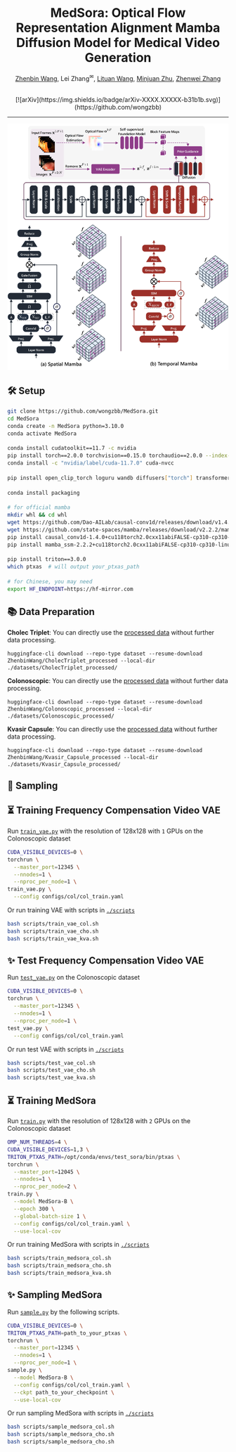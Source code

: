 <div id="top" align="center">

# MedSora: Optical Flow Representation Alignment Mamba Diffusion Model for Medical Video Generation
  [Zhenbin Wang](https://github.com/wongzbb), Lei Zhang<sup>✉</sup>, [Lituan Wang](https://github.com/LTWangSCU), [Minjuan Zhu](https://github.com/zhuminjuan), [Zhenwei Zhang](https://github.com/Zhangzw-99) 
  
  </br>
  [![arXiv](https://img.shields.io/badge/arXiv-XXXX.XXXXX-b31b1b.svg)](https://github.com/wongzbb)
  </br>
</div>

-------------------------------------------
![introduction](assets/frame.jpg)

## 🛠 Setup

```bash
git clone https://github.com/wongzbb/MedSora.git
cd MedSora
conda create -n MedSora python=3.10.0
conda activate MedSora

conda install cudatoolkit==11.7 -c nvidia
pip install torch==2.0.0 torchvision==0.15.0 torchaudio==2.0.0 --index-url https://download.pytorch.org/whl/cu117
conda install -c "nvidia/label/cuda-11.7.0" cuda-nvcc

pip install open_clip_torch loguru wandb diffusers["torch"] transformers einops omegaconf torchmetrics local_attention pyAV decord accelerate imageio-ffmpeg imageio pytest fvcore chardet yacs termcolor submitit tensorboardX seaborn lpips

conda install packaging

# for official mamba
mkdir whl && cd whl
wget https://github.com/Dao-AILab/causal-conv1d/releases/download/v1.4.0/causal_conv1d-1.4.0+cu118torch2.0cxx11abiFALSE-cp310-cp310-linux_x86_64.whl
wget https://github.com/state-spaces/mamba/releases/download/v2.2.2/mamba_ssm-2.2.2+cu118torch2.0cxx11abiFALSE-cp310-cp310-linux_x86_64.whl
pip install causal_conv1d-1.4.0+cu118torch2.0cxx11abiFALSE-cp310-cp310-linux_x86_64.whl
pip install mamba_ssm-2.2.2+cu118torch2.0cxx11abiFALSE-cp310-cp310-linux_x86_64.whl && cd ..

pip install triton==3.0.0
which ptxas  # will output your_ptxas_path

# for Chinese, you may need
export HF_ENDPOINT=https://hf-mirror.com
```
## 📚 Data Preparation
**Cholec Triplet**:  You can directly use the [processed data](https://huggingface.co/datasets/ZhenbinWang/CholecTriplet_processed) without further data processing.
```
huggingface-cli download --repo-type dataset --resume-download ZhenbinWang/CholecTriplet_processed --local-dir ./datasets/CholecTriplet_processed/
```
**Colonoscopic**:   You can directly use the [processed data](https://huggingface.co/datasets/ZhenbinWang/Colonoscopic_processed) without further data processing.
```
huggingface-cli download --repo-type dataset --resume-download ZhenbinWang/Colonoscopic_processed --local-dir ./datasets/Colonoscopic_processed/
```
**Kvasir Capsule**:   You can directly use the [processed data](https://huggingface.co/datasets/ZhenbinWang/Kvasir_Capsule_processed) without further data processing.
```
huggingface-cli download --repo-type dataset --resume-download ZhenbinWang/Kvasir_Capsule_processed --local-dir ./datasets/Kvasir_Capsule_processed/
```

## 🎇 Sampling


## ⏳ Training Frequency Compensation Video VAE
Run [`train_vae.py`](train_vae.py) with the resolution of 128x128 with `1` GPUs on the Colonoscopic dataset
```bash
CUDA_VISIBLE_DEVICES=0 \
torchrun \
  --master_port=12345 \
  --nnodes=1 \
  --nproc_per_node=1 \
train_vae.py \
  --config configs/col/col_train.yaml
```
Or run training VAE with scripts in [`./scripts`](./scripts/)
```bash
bash scripts/train_vae_col.sh
bash scripts/train_vae_cho.sh
bash scripts/train_vae_kva.sh
```

## ✨ Test Frequency Compensation Video VAE
Run [`test_vae.py`](test_vae.py) on the Colonoscopic dataset
```bash
CUDA_VISIBLE_DEVICES=0 \
torchrun \
  --master_port=12345 \
  --nnodes=1 \
  --nproc_per_node=1 \
test_vae.py \
  --config configs/col/col_train.yaml
```
Or run test VAE with scripts in [`./scripts`](./scripts/)
```bash
bash scripts/test_vae_col.sh
bash scripts/test_vae_cho.sh
bash scripts/test_vae_kva.sh
```

## ⏳ Training MedSora
Run [`train.py`](train.py) with the resolution of 128x128 with `2` GPUs on the Colonoscopic dataset
```bash
OMP_NUM_THREADS=4 \
CUDA_VISIBLE_DEVICES=1,3 \
TRITON_PTXAS_PATH=/opt/conda/envs/test_sora/bin/ptxas \
torchrun \
  --master_port=12045 \
  --nnodes=1 \
  --nproc_per_node=2 \
train.py \
  --model MedSora-B \
  --epoch 300 \
  --global-batch-size 1 \
  --config configs/col/col_train.yaml \
  --use-local-cov
```
Or run training MedSora with scripts in [`./scripts`](./scripts/)
```bash
bash scripts/train_medsora_col.sh
bash scripts/train_medsora_cho.sh
bash scripts/train_medsora_kva.sh
```

## ✨ Sampling MedSora
Run [`sample.py`](sample.py) by the following scripts.
```bash
CUDA_VISIBLE_DEVICES=0 \
TRITON_PTXAS_PATH=path_to_your_ptxas \
torchrun \
  --master_port=12345 \
  --nnodes=1 \
  --nproc_per_node=1 \
sample.py \
  --model MedSora-B \
  --config configs/col/col_train.yaml \
  --ckpt path_to_your_checkpoint \
  --use-local-cov
```
Or run sampling MedSora with scripts in [`./scripts`](./scripts/)
```bash
bash scripts/sample_medsora_col.sh
bash scripts/sample_medsora_cho.sh
bash scripts/sample_medsora_cho.sh
```